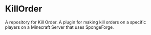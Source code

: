 # KillOrder
A repository for Kill Order. A plugin for making kill orders on a specific players on a Minecraft Server that uses SpongeForge.

